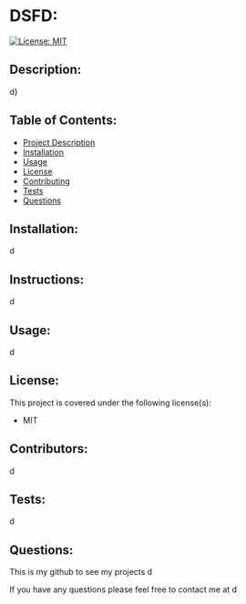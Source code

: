 # DSFD:

[![License: MIT](https://img.shields.io/badge/License-MIT-yellow.svg)](https://opensource.org/licenses/MIT)

## Description:
d} 

## Table of Contents:
 * [Project Description](#description)
 * [Installation](#installation)
 * [Usage](#usage)
 * [License](#license)
 * [Contributing](#contributors) 
 * [Tests](#tests)
 * [Questions](#questions)

## Installation:
d 

## Instructions:
d 

## Usage:
d 

## License:
This project is covered under the following license(s):
 * MIT 

## Contributors:
d 

## Tests:
d 

## Questions:
This is my github to see my projects d

If you have any questions please feel free to contact me at d